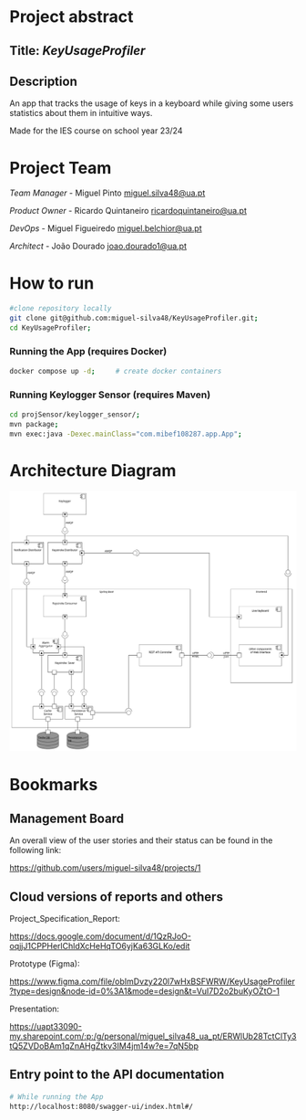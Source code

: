 # Project abstract

## Title: *KeyUsageProfiler*

## Description

An app that tracks the usage of keys in a keyboard while giving some users statistics about them in intuitive ways.

Made for the IES course on school year 23/24

# Project Team

*Team Manager* - Miguel Pinto miguel.silva48@ua.pt

*Product Owner* - Ricardo Quintaneiro ricardoquintaneiro@ua.pt

*DevOps* - Miguel Figueiredo miguel.belchior@ua.pt

*Architect* - João Dourado joao.dourado1@ua.pt

# How to run

```bash
#clone repository locally
git clone git@github.com:miguel-silva48/KeyUsageProfiler.git; 
cd KeyUsageProfiler;
```

### Running the App (requires Docker)

```bash
docker compose up -d;     # create docker containers
```

### Running Keylogger Sensor (requires Maven)
```bash
cd projSensor/keylogger_sensor/;
mvn package;
mvn exec:java -Dexec.mainClass="com.mibef108287.app.App";
```

# Architecture Diagram

![Architecture Diagram](ArchitectureDiagram.png)

# Bookmarks

## Management Board
An overall view of the user stories and their status can be found in the following link:

https://github.com/users/miguel-silva48/projects/1

## Cloud versions of reports and others

Project_Specification_Report:

https://docs.google.com/document/d/1QzRJoO-oqjjJ1CPPHerlChldXcHeHqTO6yjKa63GLKo/edit

Prototype (Figma):

https://www.figma.com/file/obImDvzy220l7wHxBSFWRW/KeyUsageProfiler?type=design&node-id=0%3A1&mode=design&t=VuI7D2o2buKyOZtO-1

Presentation:

https://uapt33090-my.sharepoint.com/:p:/g/personal/miguel_silva48_ua_pt/ERWlUb28TctClTy3tQ5ZVDoBAm1qZnAHgZtkv3IM4jm14w?e=7qN5bp

## Entry point to the API documentation

```bash
# While running the App
http://localhost:8080/swagger-ui/index.html#/
```
